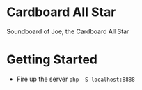# Cardboard All Star
Soundboard of Joe, the Cardboard All Star

# Getting Started
* Fire up the server ```php -S localhost:8888```
